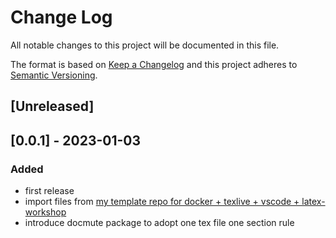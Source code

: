# Change Log

All notable changes to this project will be documented in this file.

The format is based on [Keep a Changelog](http://keepachangelog.com/)
and this project adheres to [Semantic Versioning](http://semver.org/).

## [Unreleased]

## [0.0.1] - 2023-01-03

### Added

- first release
- import files from [my template repo for docker + texlive + vscode + latex-workshop](https://github.com/Shena4746/template-texlive-docker-vscode)
- introduce docmute package to adopt one tex file one section rule